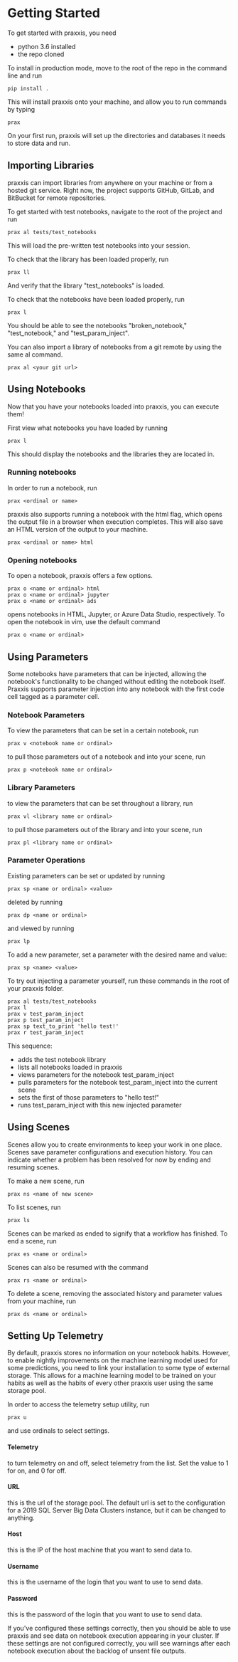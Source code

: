 # Getting Started

To get started with praxxis, you need
 - python 3.6 installed
 - the repo cloned


To install in production mode, move to the root of the repo in the command line and run

```
pip install .
```

This will install praxxis onto your machine, and allow you to run commands by typing
```
prax
```

On your first run, praxxis will set up the directories and databases it needs to store data and run.

## Importing Libraries
praxxis can import libraries from anywhere on your machine or from a hosted git service. Right now, the project supports GitHub, GitLab, and BitBucket for remote repositories.

To get started with test notebooks, navigate to the root of the project and run
```
prax al tests/test_notebooks
```

This will load the pre-written test notebooks into your session.

To check that the library has been loaded properly, run
```
prax ll
```
And verify that the library "test_notebooks" is loaded.

To check that the notebooks have been loaded properly, run
```
prax l
```

You should be able to see the notebooks "broken_notebook," "test_notebook," and "test_param_inject".

You can also import a library of notebooks from a git remote by using the same al command.
```
prax al <your git url>
```

## Using Notebooks
Now that you have your notebooks loaded into praxxis, you can execute them!

First view what notebooks you have loaded by running
```
prax l
```
This should display the notebooks and the libraries they are located in.

### Running notebooks

In order to run a notebook, run
```
prax <ordinal or name>
```
praxxis also supports running a notebook with the html flag, which opens the output file in a browser when execution completes. This will also save an HTML version of the output to your machine.
```
prax <ordinal or name> html
```

### Opening notebooks

To open a notebook, praxxis offers a few options.
```
prax o <name or ordinal> html
prax o <name or ordinal> jupyter
prax o <name or ordinal> ads
```
opens notebooks in HTML, Jupyter, or Azure Data Studio, respectively.
To open the notebook in vim, use the default command
```
prax o <name or ordinal>
```
## Using Parameters
Some notebooks have parameters that can be injected, allowing the notebook's functionality to be changed without editing the notebook itself. Praxxis supports parameter injection into any notebook with the first code cell tagged as a parameter cell. 


### Notebook Parameters
To view the parameters that can be set in a certain notebook, run
```
prax v <notebook name or ordinal>
```
to pull those parameters out of a notebook and into your scene, run
```
prax p <notebook name or ordinal>
```

### Library Parameters
to view the parameters that can be set throughout a library, run
```
prax vl <library name or ordinal>
```
to pull those parameters out of the library and into your scene, run
```
prax pl <library name or ordinal>
```
### Parameter Operations
Existing parameters can be set or updated by running
```
prax sp <name or ordinal> <value>
```
deleted by running
```
prax dp <name or ordinal>
```
and viewed by running
```
prax lp
```
To add a new parameter, set a parameter with the desired name and value:
```
prax sp <name> <value>
```

To try out injecting a parameter yourself, run these commands in the root of your praxxis folder. 
```
prax al tests/test_notebooks
prax l
prax v test_param_inject
prax p test_param_inject
prax sp text_to_print 'hello test!'
prax r test_param_inject
```
This sequence:
- adds the test notebook library
- lists all notebooks loaded in praxxis
- views parameters for the notebook test_param_inject
- pulls parameters for the notebook test_param_inject into the current scene
- sets the first of those parameters to "hello test!"
- runs test_param_inject with this new injected parameter


## Using Scenes 
Scenes allow you to create environments to keep your work in one place. Scenes save parameter configurations and execution history. You can indicate whether a problem has been resolved for now by ending and resuming scenes.

To make a new scene, run 
```
prax ns <name of new scene>
```
To list scenes, run
```
prax ls 
```
Scenes can be marked as ended to signify that a workflow has finished. To end a scene, run 
```
prax es <name or ordinal>
```
Scenes can also be resumed with the command 
```
prax rs <name or ordinal>
```
To delete a scene, removing the associated history and parameter values from your machine, run
```
prax ds <name or ordinal>
```

## Setting Up Telemetry

By default, praxxis stores no information on your notebook habits. However, to enable nightly improvements on the machine learning model used for some predictions, you need to link your installation to some type of external storage. This allows for a machine learning model to be trained on your habits as well as the habits of every other praxxis user using the same storage pool.

In order to access the telemetry setup utility, run

```
prax u
```
and use ordinals to select settings.

#### Telemetry
to turn telemetry on and off, select telemetry from the list. Set the value to 1 for on, and 0 for off.
#### URL
this is the url of the storage pool. The default url is set to the configuration for a 2019 SQL Server Big Data Clusters instance, but it can be changed to anything.
#### Host
this is the IP of the host machine that you want to send data to.
#### Username
this is the username of the login that you want to use to send data.
#### Password
this is the password of the login that you want to use to send data.

If you've configured these settings correctly, then you should be able to use praxxis and see data on notebook execution appearing in your cluster. If these settings are not configured correctly, you will see warnings after each notebook execution about the backlog of unsent file outputs.
